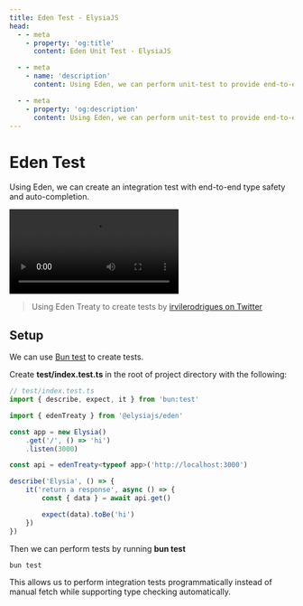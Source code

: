 ```yaml
---
title: Eden Test - ElysiaJS
head:
  - - meta
    - property: 'og:title'
      content: Eden Unit Test - ElysiaJS

  - - meta
    - name: 'description'
      content: Using Eden, we can perform unit-test to provide end-to-end type safety, and auto-completion, tracking type safety from migration

  - - meta
    - property: 'og:description'
      content: Using Eden, we can perform unit-test to provide end-to-end type safety, and auto-completion, tracking type safety from migration
---
```


# Eden Test
Using Eden, we can create an integration test with end-to-end type safety and auto-completion.

<video mute controls>
  <source src="/eden/eden-test.mp4" type="video/mp4" />
  Something went wrong trying to load video
</video>

> Using Eden Treaty to create tests by [irvilerodrigues on Twitter](https://twitter.com/irvilerodrigues/status/1724836632300265926)

## Setup
We can use [Bun test](https://bun.sh/guides/test/watch-mode) to create tests.

Create **test/index.test.ts** in the root of project directory with the following:

```typescript
// test/index.test.ts
import { describe, expect, it } from 'bun:test'

import { edenTreaty } from '@elysiajs/eden'

const app = new Elysia()
    .get('/', () => 'hi')
    .listen(3000)

const api = edenTreaty<typeof app>('http://localhost:3000')

describe('Elysia', () => {
    it('return a response', async () => {
        const { data } = await api.get()

        expect(data).toBe('hi')
    })
})
```

Then we can perform tests by running **bun test**

```bash
bun test
```

This allows us to perform integration tests programmatically instead of manual fetch while supporting type checking automatically.
